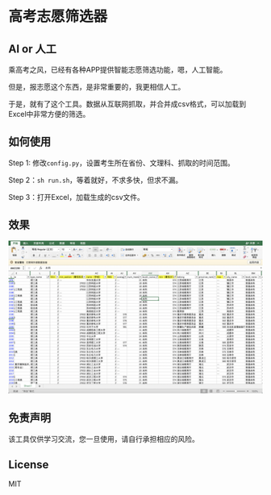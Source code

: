 # 高考志愿筛选器

## AI or 人工

乘高考之风，已经有各种APP提供智能志愿筛选功能，嗯，人工智能。

但是，报志愿这个东西，是非常重要的，我更相信人工。

于是，就有了这个工具。数据从互联网抓取，并合并成csv格式，可以加载到Excel中非常方便的筛选。

## 如何使用

Step 1: 修改`config.py`，设置考生所在省份、文理科、抓取的时间范围。

Step 2：`sh run.sh`，等着就好，不求多快，但求不漏。

Step 3：打开Excel，加载生成的csv文件。

## 效果

![](gaokao.png)

## 免责声明

该工具仅供学习交流，您一旦使用，请自行承担相应的风险。

## License

MIT
